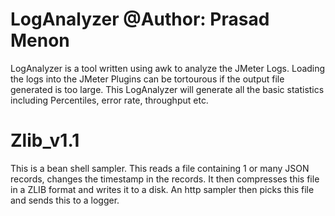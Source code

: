LogAnalyzer @Author: Prasad Menon
======

LogAnalyzer is a tool written using awk to analyze the JMeter Logs.
Loading the logs into the JMeter Plugins can be tortourous if the output file generated is too large.
This LogAnalyzer will generate all the basic statistics including Percentiles, error rate, throughput etc.

Zlib_v1.1
======
This is a bean shell sampler. This reads a file containing 1 or many JSON records, changes the timestamp in the records. It then compresses this file in a ZLIB format and writes it to a disk. An http sampler then picks this file and sends this to a logger.
